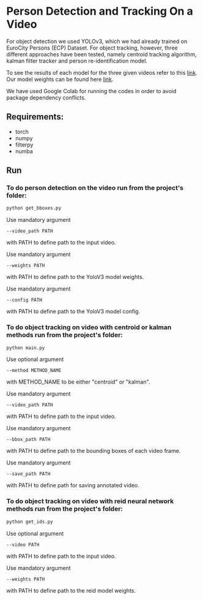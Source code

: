 # Person Detection and Tracking On a Video

For object detection we used YOLOv3, which we had already trained on EuroCity Persons (ECP) Dataset. For object tracking, however, three different approaches have been tested, namely centroid tracking algorithm, kalman filter tracker and person re-identification model.

To see the results of each model for the three given videos refer to this [link](https://drive.google.com/open?id=1d-IUrzjbMIyvn1Ah_lp6yvNy_AWPYnEC).
Our model weights can be found here [link](https://drive.google.com/open?id=1LU9k_kdO5ahfW_Xh-ULH6IkU4a69oik-).

We have used Google Colab for running the codes in order to avoid package dependency conflicts. 

## Requirements:
* torch
* numpy
* filterpy
* numba

## Run
### To do person detection on the video run from the project's folder:
```bash
python get_bboxes.py
```
Use mandatory argument
```
--video_path PATH
```
with PATH to define path to the input video.

Use mandatory argument
```
--weights PATH
```
with PATH to define path to the YoloV3 model weights.

Use mandatory argument
```
--config PATH
```
with PATH to define path to the YoloV3 model config.


### To do object tracking on video with centroid or kalman methods run from the project's folder:

```bash
python main.py
```
Use optional argument
```
--method METHOD_NAME
```
with METHOD_NAME to be either "centroid" or "kalman". 

Use mandatory argument
```
--video_path PATH
```
with PATH to define path to the input video.
    
Use mandatory argument
```
--bbox_path PATH
```
with PATH to define path to the bounding boxes of each video frame.

Use mandatory argument
```
--save_path PATH
```
with PATH to define path for saving annotated video.

### To do object tracking on video with reid neural network methods run from the project's folder:

```bash
python get_ids.py
```
Use optional argument
```
--video PATH
```
with PATH to define path to the input video.

Use mandatory argument
```
--weights PATH
```
with PATH to define path to the reid model weights.
